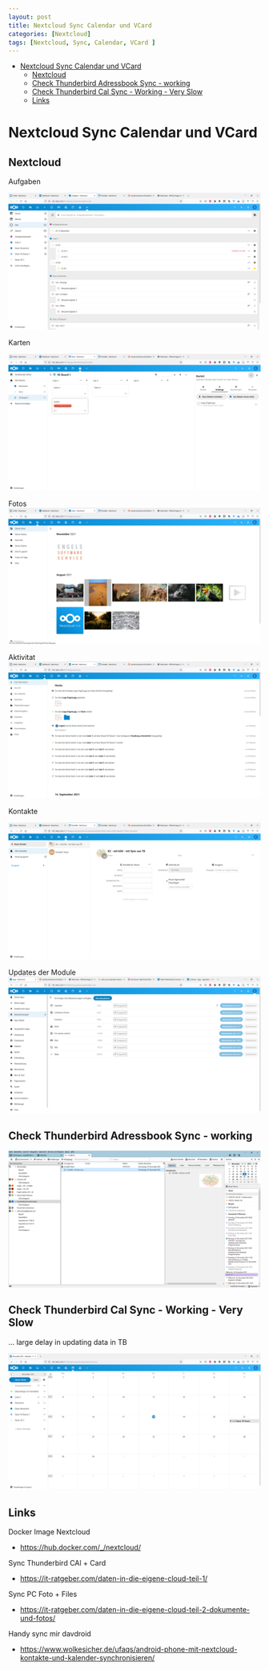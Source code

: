```yaml
---
layout: post
title: Nextcloud Sync Calendar und VCard
categories: [Nextcloud]
tags: [Nextcloud, Sync, Calendar, VCard ]
---
```

- [Nextcloud Sync Calendar und VCard](#nextcloud-sync-calendar-und-vcard)
  - [Nextcloud](#nextcloud)
  - [Check Thunderbird Adressbook Sync   - working](#check-thunderbird-adressbook-sync-----working)
  - [Check Thunderbird Cal Sync - Working - Very Slow](#check-thunderbird-cal-sync---working---very-slow)
  - [Links](#links)

# Nextcloud Sync Calendar und VCard

## Nextcloud 

Aufgaben 

![](../pics/2021-11-18-12-20-34.png)

Karten

![](../pics/2021-11-18-12-22-09.png)

Fotos 
![](../pics/2021-11-18-12-22-59.png)

Aktivitat 
![](../pics/2021-11-18-12-23-22.png)

Kontakte

![](../pics/2021-11-18-12-24-36.png)

Updates der Module 
![](../pics/2021-11-18-12-52-07.png)

## Check Thunderbird Adressbook Sync   - working

![](../pics/2021-11-18-12-25-10.png)


## Check Thunderbird Cal Sync - Working - Very Slow 

... large delay in updating data in TB

![](../pics/2021-11-18-13-22-03.png)

## Links

Docker Image Nextcloud 

- <https://hub.docker.com/_/nextcloud/>


Sync Thunderbird CAl + Card
- <https://it-ratgeber.com/daten-in-die-eigene-cloud-teil-1/>

Sync PC Foto + Files 
- <https://it-ratgeber.com/daten-in-die-eigene-cloud-teil-2-dokumente-und-fotos/>

Handy sync mir davdroid

- <https://www.wolkesicher.de/ufaqs/android-phone-mit-nextcloud-kontakte-und-kalender-synchronisieren/>

